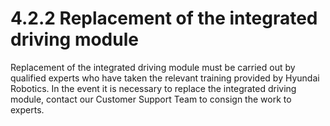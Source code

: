 # 4.2.2 Replacement of the integrated driving module

Replacement of the integrated driving module must be carried out by qualified experts who have taken the relevant training provided by Hyundai Robotics. In the event it is necessary to replace the integrated driving module, contact our Customer Support Team to consign the work to experts.
